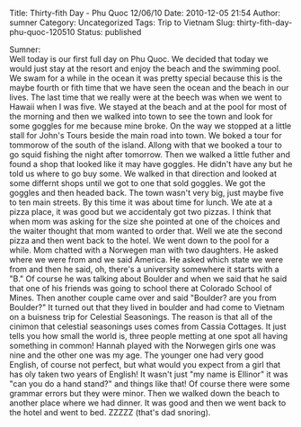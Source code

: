 Title: Thirty-fith Day - Phu Quoc 12/06/10
Date: 2010-12-05 21:54
Author: sumner
Category: Uncategorized
Tags: Trip to Vietnam
Slug: thirty-fith-day-phu-quoc-120510
Status: published

Sumner:  
Well today is our first full day on Phu Quoc. We decided that today we
would just stay at the resort and enjoy the beach and the swimming pool.
We swam for a while in the ocean it was pretty special because this is
the maybe fourth or fith time that we have seen the ocean and the beach
in our lives. The last time that we really were at the beech was when we
went to Hawaii when I was five. We stayed at the beach and at the pool
for most of the morning and then we walked into town to see the town and
look for some goggles for me because mine broke. On the way we stopped
at a little stall for John's Tours beside the main road into town. We
boked a tour for tommorow of the south of the island. Allong with that
we booked a tour to go squid fishing the night after tomorrow. Then we
walked a little futher and found a shop that looked like it may have
goggles. He didn't have any but he told us where to go buy some. We
walked in that direction and looked at some differnt shops until we got
to one that sold goggles. We got the goggles and then headed back. The
town wasn't very big, just maybe five to ten main streets. By this time
it was about time for lunch. We ate at a pizza place, it was good but we
accidentaly got two pizzas. I think that when mom was asking for the
size she pointed at one of the choices and the waiter thought that mom
wanted to order that. Well we ate the second pizza and then went back to
the hotel. We went down to the pool for a while. Mom chatted with a
Norwegen man with two daughters. He asked where we were from and we said
America. He asked which state we were from and then he said, oh, there's
a university somewhere it starts with a "B." Of course he was talking
about Boulder and when we said that he said that one of his friends was
going to school there at Colorado School of Mines. Then another couple
came over and said "Boulder? are you from Boulder?" It turned out that
they lived in boulder and had come to Vietnam on a buisness trip for
Celestial Seasonings. The reason is that all of the cinimon that
celestial seasonings uses comes from Cassia Cottages. It just tells you
how small the world is, three people metting at one spot all having
something in common! Hannah played with the Norwegen girls one was nine
and the other one was my age. The younger one had very good English, of
course not perfect, but what would you expect from a girl that has oly
taken two years of English! It wasn't just "my name is Ellinor" it was
"can you do a hand stand?" and things like that! Of course there were
some grammar errors but they were minor. Then we walked down the beach
to another place where we had dinner. It was good and then we went back
to the hotel and went to bed. ZZZZZ (that's dad snoring).

